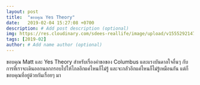 ```yaml
---
layout: post
title:  "ขอบคุณ Yes Theory"
date:   2019-02-04 15:27:08 +0700
description: # Add post description (optional)
img: https://res.cloudinary.com/sdees-reallife/image/upload/v1555292147/Screenshot_from_2019-02-06_21-24-00.png # Add image post (optional)
tags: [2019-02]
author: # Add name author (optional)
---
```

ขอบคุณ Matt และ Yes Theory สำหรับเรื่องคำขอของ Columbus และแรงบันดาลใจอื่นๆ กับการที่เราจะเดินออกนอกกรอบไปให้ไกลอีกแค่ไหนก็ไม่รู้ และจะกลัวอีกแค่ไหนก็ไม่รู้เหมือนกัน แต่ก็ขอบคุณที่อยู่ด้วยกันเรื่อยๆ มา

